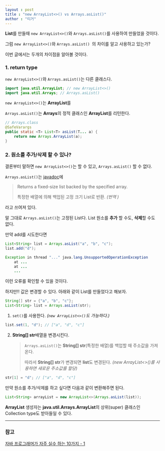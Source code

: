 ```yaml
---
layout : post
title : "new ArrayList<>() vs Arrays.asList()"
author : "티거"
---
```


**List**를 만들때 `new ArrayList<>()`와 `Arrays.asList()`를 사용하여 만들었을 것이다.

그럼 `new ArrayList<>()`와 `Arrays.asList() `의 차이를 알고 사용하고 있는가?

이번 글에서는 두개의 차이점을 알아볼 것이다.

### 1. return type

`new ArrayList<>()`와 `Arrays.asList()`는 다른 클래스다.

```java
import java.util.ArrayList; // new ArrayList<>()
import java.util.Arrays; // Arrays.asList()
```

`new ArrayList<>()`는 **ArrayList**를

`Arrays.asList()`는 **Arrays**의 정적 클래스인 **ArrayList**를 리턴한다.

```java
// Arrays.class
@SafeVarargs
public static <T> List<T> asList(T... a) {
    return new Arrays.ArrayList(a);
}
```

### 2. 원소를 추가/삭제 할 수 있나?

결론부터 말하면 `new ArrayList<>()`는 할 수 있고, `Arrays.asList()` 할 수 없다.

`Arrays.asList()`는 [javadoc](https://docs.oracle.com/javase/7/docs/api/java/util/Arrays.html#asList(T...))에

> Returns a fixed-size list backed by the specified array.
>
> 특정한 배열에 의해 백업된 고정 크기 List로 반환. *(번역 )*

라고 쓰여져 있다.

말 그대로 `Arrays.asList()`는 고정된 List다. List 원소를 **추가** 할 수도, **삭제**할 수도 없다.

만약 add를 시도한다면

```java
List<String> list = Arrays.asList("a", "b", "c");
list.add("d");

Exception in thread "..." java.lang.UnsupportedOperationException
    at ...
    at ...
    ...
```

이런 오류를 확인할 수 있을 것이다.

하지만!! 값은 변경할 수 있다. 아래와 같이 List를 만들었다고 해보자.

```java
String[] str = {"a", "b", "c"};
List<String> list = Arrays.asList(str);
```

1. `set()`를 사용한다. *(`new ArrayList<>()`도 가능하다.)*

```java
list.set(1, "d"); // ["a", "d", "c"]
```

2. **String[] str**배열을 변경시킨다.

   > `Arrays.asList()`는 **String[] str**(특정한 배열)를 백업할 때 주소값을 가져온다.
   >
   > 따라서 **String[] str**가 변경되면 **list**도 변경된다. *(new ArrayList<>()를 사용하면 새로운 주소값를 할당)*

```java
str[1] = "d"; // ["a", "d", "c"]
```

만약 원소를 추가/삭제를 하고 싶다면 다음과 같이 변환해주면 된다.

```java
List<String> arrayList = new ArrayList<>(Arrays.asList(list));
```

**ArrayList** 생성자는 **java.util.Arrays.ArrayList**의 상위(super) 클래스인 Collection type도 받아들일 수 있다.

---

### 참고

[자바 프로그래머가 자주 실수 하는 10가지 - 1](https://bestalign.github.io/2015/08/31/top-10-mistakes-java-developers-make-1/)